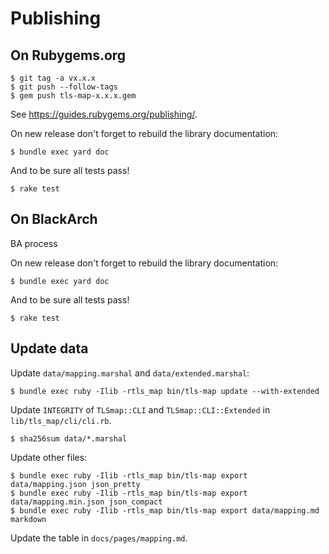 # Publishing

## On Rubygems.org

```plaintext
$ git tag -a vx.x.x
$ git push --follow-tags
$ gem push tls-map-x.x.x.gem
```

See https://guides.rubygems.org/publishing/.

On new release don't forget to rebuild the library documentation:

```plaintext
$ bundle exec yard doc
```

And to be sure all tests pass!

```plaintext
$ rake test
```

## On BlackArch

BA process

On new release don't forget to rebuild the library documentation:

```plaintext
$ bundle exec yard doc
```

And to be sure all tests pass!

```plaintext
$ rake test
```

## Update data

Update `data/mapping.marshal` and `data/extended.marshal`:

```
$ bundle exec ruby -Ilib -rtls_map bin/tls-map update --with-extended
```

Update `INTEGRITY` of `TLSmap::CLI` and `TLSmap::CLI::Extended` in `lib/tls_map/cli/cli.rb`.

```
$ sha256sum data/*.marshal
```

Update other files:

```
$ bundle exec ruby -Ilib -rtls_map bin/tls-map export data/mapping.json json_pretty
$ bundle exec ruby -Ilib -rtls_map bin/tls-map export data/mapping.min.json json_compact
$ bundle exec ruby -Ilib -rtls_map bin/tls-map export data/mapping.md markdown
```

Update the table in `docs/pages/mapping.md`.
